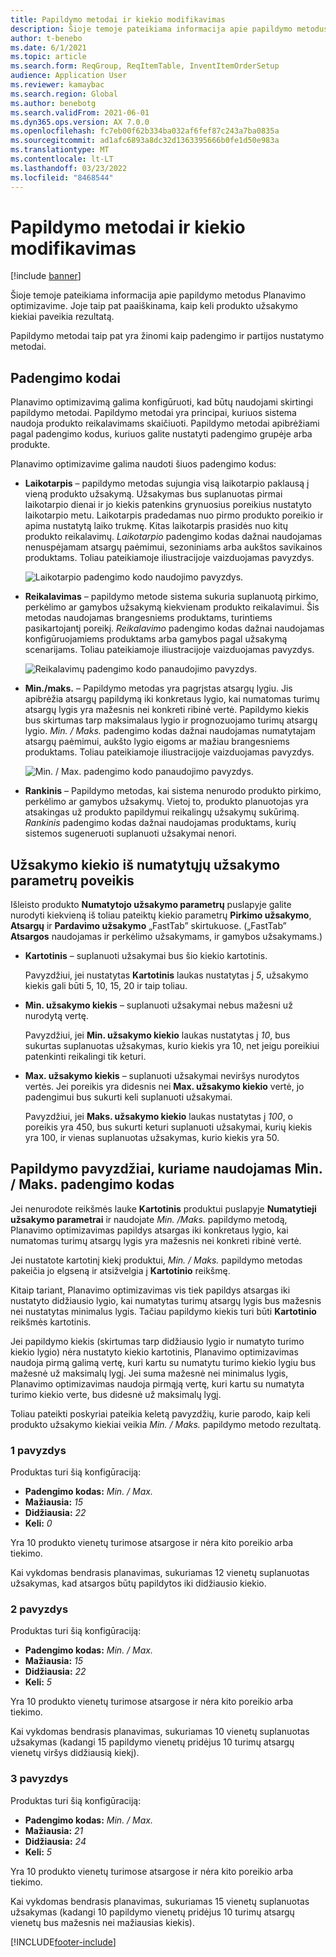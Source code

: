 ```yaml
---
title: Papildymo metodai ir kiekio modifikavimas
description: Šioje temoje pateikiama informacija apie papildymo metodus Planavimo optimizavime. Joje taip pat paaiškinama, kaip keli produkto užsakymo kiekiai paveikia rezultatą.
author: t-benebo
ms.date: 6/1/2021
ms.topic: article
ms.search.form: ReqGroup, ReqItemTable, InventItemOrderSetup
audience: Application User
ms.reviewer: kamaybac
ms.search.region: Global
ms.author: benebotg
ms.search.validFrom: 2021-06-01
ms.dyn365.ops.version: AX 7.0.0
ms.openlocfilehash: fc7eb00f62b334ba032af6fef87c243a7ba0835a
ms.sourcegitcommit: ad1afc6893a8dc32d1363395666b0fe1d50e983a
ms.translationtype: MT
ms.contentlocale: lt-LT
ms.lasthandoff: 03/23/2022
ms.locfileid: "8468544"
---
```

# <a name="replenishment-methods-and-quantity-modification"></a>Papildymo metodai ir kiekio modifikavimas

[!include [banner](../../includes/banner.md)]

Šioje temoje pateikiama informacija apie papildymo metodus Planavimo optimizavime. Joje taip pat paaiškinama, kaip keli produkto užsakymo kiekiai paveikia rezultatą.

Papildymo metodai taip pat yra žinomi kaip padengimo ir partijos nustatymo metodai.

## <a name="coverage-codes"></a>Padengimo kodai

Planavimo optimizavimą galima konfigūruoti, kad būtų naudojami skirtingi papildymo metodai. Papildymo metodai yra principai, kuriuos sistema naudoja produkto reikalavimams skaičiuoti. Papildymo metodai apibrėžiami pagal padengimo kodus, kuriuos galite nustatyti padengimo grupėje arba produkte.

Planavimo optimizavime galima naudoti šiuos padengimo kodus:

- **Laikotarpis** – papildymo metodas sujungia visą laikotarpio paklausą į vieną produkto užsakymą. Užsakymas bus suplanuotas pirmai laikotarpio dienai ir jo kiekis patenkins grynuosius poreikius nustatyto laikotarpio metu. Laikotarpis pradedamas nuo pirmo produkto poreikio ir apima nustatytą laiko trukmę. Kitas laikotarpis prasidės nuo kitų produkto reikalavimų. *Laikotarpio* padengimo kodas dažnai naudojamas nenuspėjamam atsargų paėmimui, sezoniniams arba aukštos savikainos produktams. Toliau pateikiamoje iliustracijoje vaizduojamas pavyzdys.

    ![Laikotarpio padengimo kodo naudojimo pavyzdys.](./media/coverage-code-period.png "Laikotarpio padengimo kodo panaudojimo pavyzdys")

- **Reikalavimas** – papildymo metode sistema sukuria suplanuotą pirkimo, perkėlimo ar gamybos užsakymą kiekvienam produkto reikalavimui. Šis metodas naudojamas brangesniems produktams, turintiems pasikartojantį poreikį. *Reikalavimo* padengimo kodas dažnai naudojamas konfigūruojamiems produktams arba gamybos pagal užsakymą scenarijams. Toliau pateikiamoje iliustracijoje vaizduojamas pavyzdys.

    ![Reikalavimų padengimo kodo panaudojimo pavyzdys.](./media/coverage-code-requirement.png "Reikalavimų padengimo kodo panaudojimo pavyzdys")

- **Min./maks.** – Papildymo metodas yra pagrįstas atsargų lygiu. Jis apibrėžia atsargų papildymą iki konkretaus lygio, kai numatomas turimų atsargų lygis yra mažesnis nei konkreti ribinė vertė. Papildymo kiekis bus skirtumas tarp maksimalaus lygio ir prognozuojamo turimų atsargų lygio. *Min. / Maks.* padengimo kodas dažnai naudojamas numatytajam atsargų paėmimui, aukšto lygio eigoms ar mažiau brangesniems produktams. Toliau pateikiamoje iliustracijoje vaizduojamas pavyzdys.

    ![Min. / Max. padengimo kodo panaudojimo pavyzdys.](./media/coverage-code-min-max.png "Min. / Max. padengimo kodo panaudojimo pavyzdys")

- **Rankinis** – Papildymo metodas, kai sistema nenurodo produkto pirkimo, perkėlimo ar gamybos užsakymų. Vietoj to, produkto planuotojas yra atsakingas už produkto papildymui reikalingų užsakymų sukūrimą. *Rankinis* padengimo kodas dažnai naudojamas produktams, kurių sistemos sugeneruoti suplanuoti užsakymai nenori.

## <a name="impact-of-the-order-quantity-from-default-order-settings"></a>Užsakymo kiekio iš numatytųjų užsakymo parametrų poveikis

Išleisto produkto **Numatytojo užsakymo parametrų** puslapyje galite nurodyti kiekvieną iš toliau pateiktų kiekio parametrų **Pirkimo užsakymo**, **Atsargų** ir **Pardavimo užsakymo** „FastTab” skirtukuose. („FastTab” **Atsargos** naudojamas ir perkėlimo užsakymams, ir gamybos užsakymams.)

- **Kartotinis** – suplanuoti užsakymai bus šio kiekio kartotinis.

    Pavyzdžiui, jei nustatytas **Kartotinis** laukas nustatytas į *5*, užsakymo kiekis gali būti 5, 10, 15, 20 ir taip toliau.

- **Min. užsakymo kiekis** – suplanuoti užsakymai nebus mažesni už nurodytą vertę.

    Pavyzdžiui, jei **Min. užsakymo kiekio** laukas nustatytas į *10*, bus sukurtas suplanuotas užsakymas, kurio kiekis yra 10, net jeigu poreikiui patenkinti reikalingi tik keturi.

- **Max. užsakymo kiekis** – suplanuoti užsakymai neviršys nurodytos vertės. Jei poreikis yra didesnis nei **Max. užsakymo kiekio** vertė, jo padengimui bus sukurti keli suplanuoti užsakymai.

    Pavyzdžiui, jei **Maks. užsakymo kiekio** laukas nustatytas į *100*, o poreikis yra 450, bus sukurti keturi suplanuoti užsakymai, kurių kiekis yra 100, ir vienas suplanuotas užsakymas, kurio kiekis yra 50.

## <a name="examples-of-replenishment-that-use-the-minmax-coverage-code"></a>Papildymo pavyzdžiai, kuriame naudojamas Min. / Maks. padengimo kodas

Jei nenurodote reikšmės lauke **Kartotinis** produktui puslapyje **Numatytieji užsakymo parametrai** ir naudojate *Min. /Maks.* papildymo metodą, Planavimo optimizavimas papildys atsargas iki konkretaus lygio, kai numatomas turimų atsargų lygis yra mažesnis nei konkreti ribinė vertė.

Jei nustatote kartotinį kiekį produktui, *Min. / Maks.* papildymo metodas pakeičia jo elgseną ir atsižvelgia į **Kartotinio** reikšmę.

Kitaip tariant, Planavimo optimizavimas vis tiek papildys atsargas iki nustatyto didžiausio lygio, kai numatytas turimų atsargų lygis bus mažesnis nei nustatytas minimalus lygis. Tačiau papildymo kiekis turi būti **Kartotinio** reikšmės kartotinis.

Jei papildymo kiekis (skirtumas tarp didžiausio lygio ir numatyto turimo kiekio lygio) nėra nustatyto kiekio kartotinis, Planavimo optimizavimas naudoja pirmą galimą vertę, kuri kartu su numatytu turimo kiekio lygiu bus mažesnė už maksimalų lygį. Jei suma mažesnė nei minimalus lygis, Planavimo optimizavimas naudoja pirmąją vertę, kuri kartu su numatyta turimo kiekio verte, bus didesnė už maksimalų lygį.

Toliau pateikti poskyriai pateikia keletą pavyzdžių, kurie parodo, kaip keli produkto užsakymo kiekiai veikia *Min. / Maks.* papildymo metodo rezultatą.

### <a name="example-1"></a>1 pavyzdys

Produktas turi šią konfigūraciją:

- **Padengimo kodas:** *Min. / Max.*
- **Mažiausia:** *15*
- **Didžiausia:** *22*
- **Keli:** *0*

Yra 10 produkto vienetų turimose atsargose ir nėra kito poreikio arba tiekimo.

Kai vykdomas bendrasis planavimas, sukuriamas 12 vienetų suplanuotas užsakymas, kad atsargos būtų papildytos iki didžiausio kiekio.

### <a name="example-2"></a>2 pavyzdys

Produktas turi šią konfigūraciją:

- **Padengimo kodas:** *Min. / Max.*
- **Mažiausia:** *15*
- **Didžiausia:** *22*
- **Keli:** *5*

Yra 10 produkto vienetų turimose atsargose ir nėra kito poreikio arba tiekimo.

Kai vykdomas bendrasis planavimas, sukuriamas 10 vienetų suplanuotas užsakymas (kadangi 15 papildymo vienetų pridėjus 10 turimų atsargų vienetų viršys didžiausią kiekį).

### <a name="example-3"></a>3 pavyzdys

Produktas turi šią konfigūraciją:

- **Padengimo kodas:** *Min. / Max.*
- **Mažiausia:** *21*
- **Didžiausia:** *24*
- **Keli:** *5*

Yra 10 produkto vienetų turimose atsargose ir nėra kito poreikio arba tiekimo.

Kai vykdomas bendrasis planavimas, sukuriamas 15 vienetų suplanuotas užsakymas (kadangi 10 papildymo vienetų pridėjus 10 turimų atsargų vienetų bus mažesnis nei mažiausias kiekis).

[!INCLUDE[footer-include](../../../includes/footer-banner.md)]
